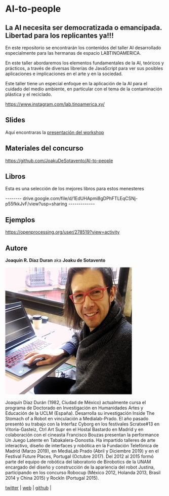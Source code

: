 # AI-to-people
## La AI necesita ser democratizada o emancipada. Libertad para los replicantes ya!!!
 
En este repositorio se encontrarán los contenidos del taller AI desarrollado especialmente para las hermanas de espacio LABTINOAMERICA.

En este taller abordaremos los elementos fundamentales de la AI, teóricos y prácticos, a través de diversas librerías de JavaScript para ver sus posibles aplicaciones e implicaciones en el arte y en la sociedad. 

Este taller tiene un especial enfoque en la aplicación de la AI para el cuidado del medio ambiente, en particular con el tema de la contaminación plástica y el reciclado.


<https://www.instagram.com/lab.tinoamerica.xy/>


## Slides

Aquí encontraras la [presentación del workshop](https://docs.google.com/presentation/d/1WIzgV2hw33gVqTYQRZylk09ymGXBEr7W_pJ6FJ2H2L4/edit?usp=sharing)

## Materiales del concurso

<https://github.com/JoakuDeSotavento/AI-to-people>

## Libros

Esta es una selección de los mejores libros para estos menesteres

--------  drive.google.com/file/d/1EdUHApmi8gDPhFTLEqCSNj-p55fkkJvF/view?usp=sharing -------------

## Ejemplos

<https://openprocessing.org/user/278519?view=activity>


## Autore

**Joaquín R. Díaz Duran**
aka **Joaku de Sotavento**

![@joakudesotavento](./img/joaquin.jpg)

Joaquín Díaz Durán (1982, Ciudad de México) actualmente cursa el programa de Doctorado en Investigación en Humanidades Artes y Educación de la UCLM (España). Desarrolla su investigación Inside The Stomach of a Robot en vinculación a Medialab-Prado.
El año pasado presentó su trabajo con la Interfaz Cyborg en los festivales Scratxe#13 en Vitoria-Gasteiz, Ctrl Art Supr en el Hostal Bastardo en Madrid y en colaboración con el cineasta Francisco Bouzas presentan la performance Un Juego Latente en Tabakalera-Donostia. Ha impartido talleres de arte interactivo, diseño de interfaces y robótica en la Fundación Telefónica de Madrid (Marzo 2019), en MediaLab Prado (Abril y Diciembre 2019) y en el Festival Future Places, Portugal (Octubre 2017). Del 2012 al 2015 formó parte del equipo de robótica del laboratorio de Birobotics de la UNAM encargado del diseño y construcción de la apariencia del robot Justina, participando en los concurso Robocup (México 2012, Holanda 2013, Brasil 2014 y China 2015) y RockIn (Portugal 2015).


[twitter](https://twitter.com/joaku_Sotavento) |
[web](https://www.arterobotico.com) |
[github](https://github.com/JoakuDeSotavento) |
